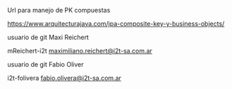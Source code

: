 Url para manejo de PK compuestas

https://www.arquitecturajava.com/jpa-composite-key-y-business-objects/

usuario de git Maxi Reichert

mReichert-i2t
maximiliano.reichert@i2t-sa.com.ar

usuario de git Fabio Oliver

i2t-folivera
fabio.olivera@i2t-sa.com.ar

